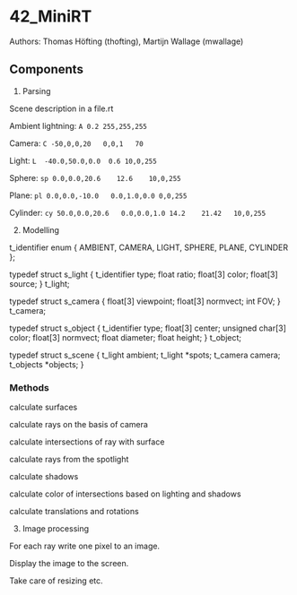 # 42_MiniRT
Authors: Thomas Höfting (thofting), Martijn Wallage (mwallage)

## Components

1.	Parsing

Scene description in a file.rt

Ambient lightning:
`A 0.2 255,255,255`

Camera:
`C -50,0,0,20	0,0,1	70`

Light:
`L	-40.0,50.0,0.0	0.6	10,0,255`

Sphere:
`sp	0.0,0.0,20.6	12.6	10,0,255`

Plane:
`pl	0.0,0.0,-10.0	0.0,1.0,0.0	0,0,255`

Cylinder:
`cy	50.0,0.0,20.6	0.0,0.0,1.0	14.2	21.42	10,0,255`

2.	Modelling

t_identifier	enum {
	AMBIENT,
	CAMERA,
	LIGHT,
	SPHERE,
	PLANE,
	CYLINDER
};

typedef struct	s_light {
	t_identifier	type;
	float		ratio;
	float[3]	color;
	float[3]	source;
}	t_light;


typedef struct	s_camera	{
	float[3]	viewpoint;
	float[3]	normvect;
	int			FOV;
}	t_camera;

typedef struct	s_object {
	t_identifier		type;
	float[3]			center;
	unsigned char[3]	color;
	float[3]			normvect;
	float				diameter;
	float				height;
}	t_object;

typedef struct	s_scene {
	t_light		ambient;
	t_light		*spots;
	t_camera	camera;
	t_objects	*objects;
}

### Methods

calculate surfaces

calculate rays on the basis of camera

calculate intersections of ray with surface

calculate rays from the spotlight

calculate shadows

calculate color of intersections based on lighting and shadows

calculate translations and rotations

3.	Image processing

For each ray write one pixel to an image.

Display the image to the screen.

Take care of resizing etc.